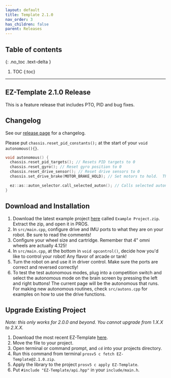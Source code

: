 ```yaml
---
layout: default
title: Template 2.1.0
nav_order: 3
has_children: false
parent: Releases
---
```


## Table of contents
{: .no_toc .text-delta }

1. TOC
{:toc}


---

## EZ-Template 2.1.0 Release
This is a feature release that includes PTO, PID and bug fixes.  

## Changelog   
See our [release page](https://github.com/EZ-Robotics/EZ-Template/releases/tag/v2.1.0) for a changelog.  

Please put `chassis.reset_pid_constants();` at the start of your `void autonomous(){}`.  

```cpp
void autonomous() {
  chassis.reset_pid_targets(); // Resets PID targets to 0
  chassis.reset_gyro(); // Reset gyro position to 0
  chassis.reset_drive_sensor(); // Reset drive sensors to 0
  chassis.set_drive_brake(MOTOR_BRAKE_HOLD); // Set motors to hold.  This helps autonomous consistency.

  ez::as::auton_selector.call_selected_auton(); // Calls selected auton from autonomous selector.
}
```

## Download and Installation  
1) Download the latest example project [here](https://github.com/EZ-Robotics/EZ-Template/releases/latest) called `Example Project.zip`.  Extract the zip, and open it in PROS.   
2) In `src/main.cpp`, configure drive and IMU ports to what they are on your robot.  Be sure to read the comments!    
3) Configure your wheel size and cartridge.  Remember that 4" omni wheels are actually 4.125!    
4) In `src/main.cpp`, at the bottom in `void opcontrol()`, decide how you'd like to control your robot!  Any flavor of arcade or tank!    
5) Turn the robot on and use it in driver control.  Make sure the ports are correct and reversed correctly!    
6) To test the test autonomous modes, plug into a competition switch and select the autonomous mode on the brain screen by pressing the left and right buttons!  The current page will be the autonomous that runs.  For making new autonomous routines, check `src/autons.cpp` for examples on how to use the drive functions.  

## Upgrade Existing Project
*Note: this only works for 2.0.0 and beyond.  You cannot upgrade from 1.X.X to 2.X.X.*  
1) Download the most recent EZ-Template [here](https://github.com/EZ-Robotics/EZ-Template/releases/latest).  
2) Move the file to your project.  
3) Open terminal or command prompt, and `cd` into your projects directory.    
4) Run this command from terminal `prosv5 c fetch EZ-Template@2.1.0.zip`.  
5) Apply the library to the project `prosv5 c apply EZ-Template`.  
6) Put `#include "EZ-Template/api.hpp"` in your `include/main.h`. 